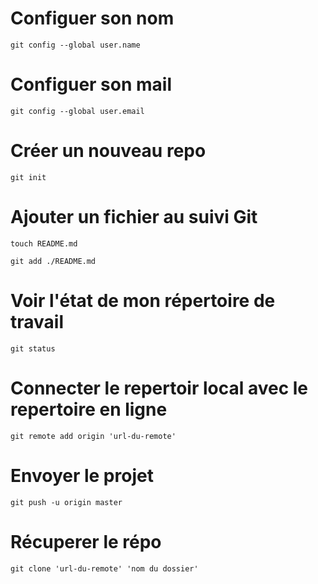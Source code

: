 # Configuer son nom 
````
git config --global user.name
````

# Configuer son mail 
````
git config --global user.email
````

# Créer un nouveau repo
```
git init
```

# Ajouter un fichier au suivi Git
````
touch README.md
````

````
git add ./README.md
````

# Voir l'état de mon répertoire de travail
````
git status
````

# Connecter le repertoir local avec le repertoire en ligne
````
git remote add origin 'url-du-remote'
````

# Envoyer le projet 
````
git push -u origin master
````

# Récuperer le répo
````
git clone 'url-du-remote' 'nom du dossier'
````


